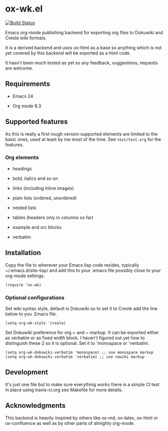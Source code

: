 # ox-wk.el

[![Build Status](https://travis-ci.org/w-vi/ox-wk.el.svg?branch=master)](https://travis-ci.org/w-vi/ox-wk.el)

Emacs org-mode publishing backend for exporting org files to Dokuwiki
and Creole wiki formats.

It is a derived backend and uses ox-html as a base so anything which
is not yet covered by this backend will be exported as a html code.

It hasn't been much tested as yet so any feedback, suggestions,
requests are welcome.

## Requirements

- Emacs 24

- Org mode 8.3


## Supported features

As this is really a first rough version supported elements are limited
to the basic ones,  used at least by me most of the time. See `test/test.org` for the features.

### Org elements

-   headings

-   bold, italics and so on

-   links (including inline images)

-   plain lists (ordered, unordered)

-   nested lists

-   tables (headers only in columns so far)

-   example and src blocks

-   verbatim

## Installation

Copy the file to wherever your Emacs lisp code resides, typically  ~/.emacs.d/site-lisp/
and add this to your .emacs file possibly close to your org-mode settings.

    (require 'ox-wk)

### Optional configurations

Set wiki syntax style, default is Dokuwiki so to set it to Creole add
the line below to you .Emacs file.

    (setq org-wk-style 'creole)


Set Dokuwiki preference for  org = and ~ markup. It can be exported
either as verbatim or as fixed width block. I haven't figured out yet how
to distinguish these 2 so it is optional. Set it to 'monospace or 'verbatim.

    (setq org-wk-dokuwiki-verbatim 'monospace) ;; use monospace markup
    (setq org-wk-dokuwiki-verbatim 'verbatim) ;; use nowiki markup


## Development

It's just one file but to make sure everything works there is a simple CI test
in place using travis-ci.org see Makefile for more details.


## Acknowledgments

This backend is heavily inspired by others like ox-md,
ox-latex, ox-html or ox-confluence as well as by other parts of
almighty org-mode.
